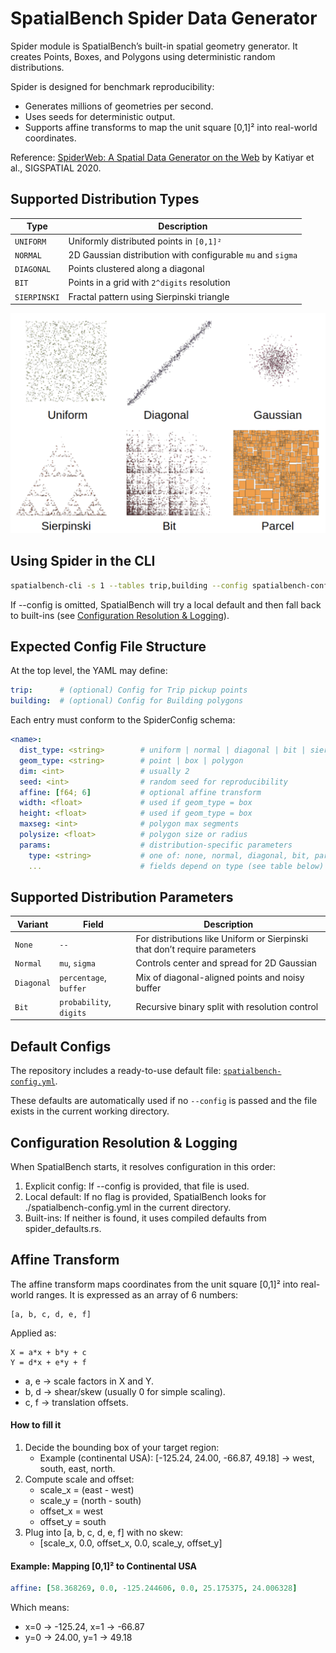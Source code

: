 # SpatialBench Spider Data Generator

Spider module is SpatialBench’s built-in spatial geometry generator.
It creates Points, Boxes, and Polygons using deterministic random distributions.

Spider is designed for benchmark reproducibility:
- Generates millions of geometries per second.
- Uses seeds for deterministic output.
- Supports affine transforms to map the unit square [0,1]² into real-world coordinates.

Reference: [SpiderWeb: A Spatial Data Generator on the Web](https://dl.acm.org/doi/10.1145/3397536.3422351) by Katiyar et al., SIGSPATIAL 2020.

## Supported Distribution Types

| Type         | Description                                                   |
|--------------|---------------------------------------------------------------|
| `UNIFORM`    | Uniformly distributed points in `[0,1]²`                      |
| `NORMAL`     | 2D Gaussian distribution with configurable `mu` and `sigma`   |
| `DIAGONAL`   | Points clustered along a diagonal                             |
| `BIT`        | Points in a grid with `2^digits` resolution                   |
| `SIERPINSKI` | Fractal pattern using Sierpinski triangle                     |

![image.png](images/spatial_distributions.png)

## Using Spider in the CLI

```bash
spatialbench-cli -s 1 --tables trip,building --config spatialbench-config.yaml
```

If --config is omitted, SpatialBench will try a local default and then fall back to built-ins (see [Configuration Resolution & Logging](#configuration-resolution--logging)).

## Expected Config File Structure

At the top level, the YAML may define:

```yaml
trip:      # (optional) Config for Trip pickup points
building:  # (optional) Config for Building polygons
```

Each entry must conform to the SpiderConfig schema:

```yaml
<name>:
  dist_type: <string>        # uniform | normal | diagonal | bit | sierpinski | parcel
  geom_type: <string>        # point | box | polygon
  dim: <int>                 # usually 2
  seed: <int>                # random seed for reproducibility
  affine: [f64; 6]           # optional affine transform
  width: <float>             # used if geom_type = box
  height: <float>            # used if geom_type = box
  maxseg: <int>              # polygon max segments
  polysize: <float>          # polygon size or radius
  params:                    # distribution-specific parameters
    type: <string>           # one of: none, normal, diagonal, bit, parcel
    ...                      # fields depend on type (see table below)
```

## Supported Distribution Parameters

| Variant    | Field                  | Description                                                                |
|------------|------------------------|----------------------------------------------------------------------------|
| `None`     | `--`                   | For distributions like Uniform or Sierpinski that don’t require parameters |
| `Normal`   | `mu`, `sigma`          | Controls center and spread for 2D Gaussian                                 |
| `Diagonal` | `percentage`, `buffer` | Mix of diagonal-aligned points and noisy buffer                            |
| `Bit`      | `probability`, `digits` | Recursive binary split with resolution control                             |

## Default Configs

The repository includes a ready-to-use default file:
[`spatialbench-config.yml`](/spatialbench-config.yml).

These defaults are automatically used if no `--config` is passed and the file exists in the current working directory.

## Configuration Resolution & Logging

When SpatialBench starts, it resolves configuration in this order:

1. Explicit config: If --config <path> is provided, that file is used.
2. Local default: If no flag is provided, SpatialBench looks for ./spatialbench-config.yml in the current directory.
3. Built-ins: If neither is found, it uses compiled defaults from spider_defaults.rs.

## Affine Transform

The affine transform maps coordinates from the unit square [0,1]² into real-world ranges.
It is expressed as an array of 6 numbers:

```
[a, b, c, d, e, f]
```

Applied as:

```
X = a*x + b*y + c
Y = d*x + e*y + f
```

- a, e → scale factors in X and Y.
- b, d → shear/skew (usually 0 for simple scaling).
- c, f → translation offsets.

#### How to fill it

1. Decide the bounding box of your target region:
   - Example (continental USA): [-125.24, 24.00, -66.87, 49.18] → west, south, east, north.
2. Compute scale and offset:
   - scale_x = (east - west)
   - scale_y = (north - south)
   - offset_x = west
   - offset_y = south
3. Plug into [a, b, c, d, e, f] with no skew:
   - [scale_x, 0.0, offset_x, 0.0, scale_y, offset_y]

#### Example: Mapping [0,1]² to Continental USA

```yaml
affine: [58.368269, 0.0, -125.244606, 0.0, 25.175375, 24.006328]
```

Which means:
- x=0 → -125.24, x=1 → -66.87
- y=0 → 24.00, y=1 → 49.18